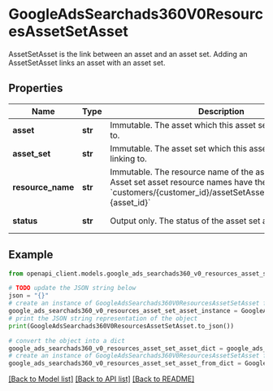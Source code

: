 # GoogleAdsSearchads360V0ResourcesAssetSetAsset

AssetSetAsset is the link between an asset and an asset set. Adding an AssetSetAsset links an asset with an asset set.

## Properties

Name | Type | Description | Notes
------------ | ------------- | ------------- | -------------
**asset** | **str** | Immutable. The asset which this asset set asset is linking to. | [optional] 
**asset_set** | **str** | Immutable. The asset set which this asset set asset is linking to. | [optional] 
**resource_name** | **str** | Immutable. The resource name of the asset set asset. Asset set asset resource names have the form: &#x60;customers/{customer_id}/assetSetAssets/{asset_set_id}~{asset_id}&#x60; | [optional] 
**status** | **str** | Output only. The status of the asset set asset. Read-only. | [optional] [readonly] 

## Example

```python
from openapi_client.models.google_ads_searchads360_v0_resources_asset_set_asset import GoogleAdsSearchads360V0ResourcesAssetSetAsset

# TODO update the JSON string below
json = "{}"
# create an instance of GoogleAdsSearchads360V0ResourcesAssetSetAsset from a JSON string
google_ads_searchads360_v0_resources_asset_set_asset_instance = GoogleAdsSearchads360V0ResourcesAssetSetAsset.from_json(json)
# print the JSON string representation of the object
print(GoogleAdsSearchads360V0ResourcesAssetSetAsset.to_json())

# convert the object into a dict
google_ads_searchads360_v0_resources_asset_set_asset_dict = google_ads_searchads360_v0_resources_asset_set_asset_instance.to_dict()
# create an instance of GoogleAdsSearchads360V0ResourcesAssetSetAsset from a dict
google_ads_searchads360_v0_resources_asset_set_asset_from_dict = GoogleAdsSearchads360V0ResourcesAssetSetAsset.from_dict(google_ads_searchads360_v0_resources_asset_set_asset_dict)
```
[[Back to Model list]](../README.md#documentation-for-models) [[Back to API list]](../README.md#documentation-for-api-endpoints) [[Back to README]](../README.md)


